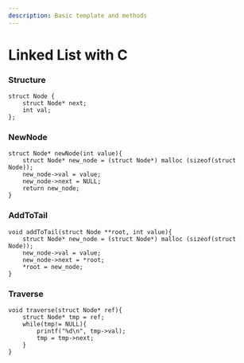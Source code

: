 ```yaml
---
description: Basic template and methods
---
```


# Linked List with C

### Structure

```
struct Node {
    struct Node* next;
    int val;
};
```

### NewNode

```
struct Node* newNode(int value){
    struct Node* new_node = (struct Node*) malloc (sizeof(struct Node));
    new_node->val = value;
    new_node->next = NULL;
    return new_node;
}
```

### AddToTail

```
void addToTail(struct Node **root, int value){
    struct Node* new_node = (struct Node*) malloc (sizeof(struct Node));
    new_node->val = value;
    new_node->next = *root;
    *root = new_node;
}
```

### Traverse

```
void traverse(struct Node* ref){
    struct Node* tmp = ref;
    while(tmp!= NULL){
        printf("%d\n", tmp->val);
        tmp = tmp->next;
    }
}
```
